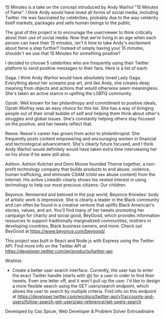 
15 Minutes is a take on the concept introduced by Andy Warhol "15 Minutes of Fame".  I think Andy would have loved all forms of social media, including Twitter.  He was fascinated by celebrities, probably due to the way celebrity itself markets, packages and sells human beings to the public. 

The goal of this project is to encourage the user/viewer to think critically about their use of social media.  Now that we're living in an age when each person can have their 15 minutes, isn't it time to take Andy's excitement about fame a step further?  Instead of simply having your 15 minutes, shouldn't we use that 15 Minutes for something positive?   

I decided to choose 5 celebrities who are frequently using their Twitter platform to send positive messages to their fans.  Here is a list of each:

Gaga.  I think Andy Warhol would have absolutely loved Lady Gaga.  Everything about her screams pop art, and like Andy, she creates deep meaning from objects and actions that would otherwise seem meaningless.  She's taken an active stance in uplifing the LGBTQ community.

Oprah.  Well known for her philanthropy and commitment to positive ideals, Oprah Winfrey was an easy choice for this list.  She has a way of bringing people out of their small bubble of self and helping them think about other's struggles and global issues.  She's constantly helping others stay focused on the positive, and her tweets reflect that.

Reese.  Reese's career has grown from actor to philanthropist.  She frequently posts content empowering and encouraging women in financial and technological advancement.  She's clearly future focused, and I think Andy Warhol would definitely would have taken extra time interviewing her on his show if he were still alive.

Ashton.  Ashton Kutcher and Demi Moore founded Thorne together, a non-profit technology company that builds products to end abuse, violence, human trafficking, and eliminate CSAM (child sex abuse content) from the internet.  His active LinkedIn clearly shows his vested interest in using technology to help our most precious citizens: Our children.

Beyonce.  Renowned and beloved in the pop world, Beyonce Knowles' body of artistic work is impressive.  She is clearly a leader in the Black community and can often be found in a creative venture that uplifts Black American's stories, values, and art. You'll find many of her tweets promoting her campaign for charity and social good, BeyGood, which provides information resources to support traditionally marginalized communities, mothers in developing countries, Black business owners, and more.  Check out BeyGood at https://www.beyonce.com/beygood/.

This project was built in React and Node.js with Express using the Twitter API.  Find more info on the Twitter API at https://developer.twitter.com/en/products/twitter-api.  

Wishlist:
- Create a better user search interface. Currently, the user has to enter the exact Twitter handle (starts with @) for a user in order to find their tweets.  Even one letter off, and it won't pull up the user.  I'd like to design a more flexible search using the GET users/search endpoint, which allows the user to search by multiple criteria.  Find info on this endpoint at https://developer.twitter.com/en/docs/twitter-api/v1/accounts-and-users/follow-search-get-users/api-reference/get-users-search

Developed by Cas Spicer, Web Developer & Problem Solver Extroadinaire 
